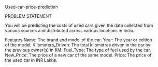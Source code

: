 Used-car-price-prediction

PROBLEM STATEMENT

You will be predicting the costs of used cars given the data collected from various sources and distributed across various locations in India.

Features
Name: The brand and model of the car.
Year: The year or edition of the model.
Kilometers_Driven: The total kilometres driven in the car by the previous owner(s) in KM.
Fuel_Type: The type of fuel used by the car.
New_Price: The price of a new car of the same model.
Price: The price of the used car in INR Lakhs.
